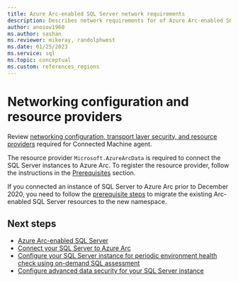 ```yaml
---
title: Azure Arc-enabled SQL Server network requirements
description: Describes network requirements for of Azure Arc-enabled SQL Server.
author: anosov1960
ms.author: sashan
ms.reviewer: mikeray, randolphwest
ms.date: 01/25/2023
ms.service: sql
ms.topic: conceptual
ms.custom: references_regions
---
```


# Networking configuration and resource providers

Review [networking configuration, transport layer security, and resource providers](/azure/azure-arc/servers/agent-overview#prerequisites) required for Connected Machine agent.

The resource provider `Microsoft.AzureArcData` is required to connect the SQL Server instances to Azure Arc. To register the resource provider, follow the instructions in the [Prerequisites](connect.md#prerequisites) section.

If you connected an instance of SQL Server to Azure Arc prior to December 2020, you need to follow the [prerequisite steps](connect.md#prerequisites) to migrate the existing Arc-enabled SQL Server resources to the new namespace.

## Next steps

- [Azure Arc-enabled SQL Server](overview.md)
- [Connect your SQL Server to Azure Arc](connect.md)
- [Configure your SQL Server instance for periodic environment health check using on-demand SQL assessment](assess.md)
- [Configure advanced data security for your SQL Server instance](configure-advanced-data-security.md)
